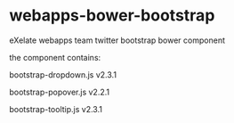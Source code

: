 webapps-bower-bootstrap
=======================

eXelate webapps team twitter bootstrap bower component

the component contains:

bootstrap-dropdown.js v2.3.1

bootstrap-popover.js v2.2.1

bootstrap-tooltip.js v2.3.1
